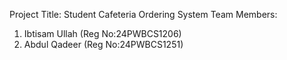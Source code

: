 Project Title:
Student Cafeteria Ordering System
Team Members:
1) Ibtisam Ullah (Reg No:24PWBCS1206)
2) Abdul Qadeer  (Reg No:24PWBCS1251)

